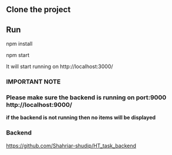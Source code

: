 ## Clone the project 

## Run

npm install 

npm start 

It will start running on http://localhost:3000/

### IMPORTANT NOTE


### Please make sure the backend is running on port:9000 **http://localhost:9000/**
****if the backend is not running then no items will be displayed****


### Backend 
https://github.com/Shahriar-shudip/HT_task_backend
